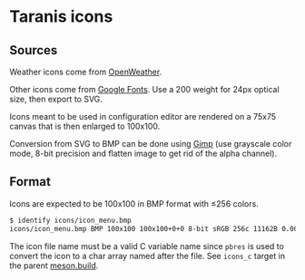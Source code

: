 # Taranis icons

## Sources

Weather icons come from
[OpenWeather](https://openweathermap.org/weather-conditions#How-to-get-icon-URL).

Other icons come from [Google
Fonts](https://fonts.google.com/icons). Use a 200 weight for 24px
optical size, then export to SVG.

Icons meant to be used in configuration editor are rendered on a 75x75
canvas that is then enlarged to 100x100.

Conversion from SVG to BMP can be done using
[Gimp](https://www.gimp.org) (use grayscale color mode, 8-bit
precision and flatten image to get rid of the alpha channel).

## Format

Icons are expected to be 100x100 in BMP format with ≤256 colors.

```sh
$ identify icons/icon_menu.bmp
icons/icon_menu.bmp BMP 100x100 100x100+0+0 8-bit sRGB 256c 11162B 0.000u 0:00.000
```

The icon file name must be a valid C variable name since `pbres` is
used to convert the icon to a char array named after the file. See
`icons_c` target in the parent [meson.build](../meson.build).

